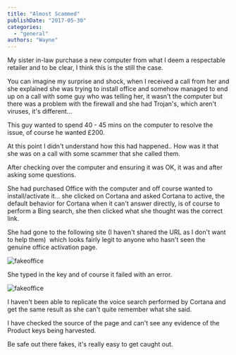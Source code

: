 ```yaml
---
title: "Almost Scammed"
publishDate: "2017-05-30"
categories: 
  - "general"
authors: "Wayne"
---
```


My sister in-law purchase a new computer from what I deem a respectable retailer and to be clear, I think this is the still the case.

You can imagine my surprise and shock, when I received a call from her and she explained she was trying to install office and somehow managed to end up on a call with some guy who was telling her, it wasn't the computer but there was a problem with the firewall and she had Trojan's, which aren't viruses, it's different...

This guy wanted to spend 40 - 45 mins on the computer to resolve the issue, of course he wanted £200.

At this point I didn't understand how this had happened.. How was it that she was on a call with some scammer that she called them.

After checking over the computer and ensuring it was OK, it was and after asking some questions.  

She had purchased Office with the computer and off course wanted to install/activate it... she clicked on Cortana and asked Cortana to active, the default behavior for Cortana when it can't answer directly, is of course to perform a Bing search, she then clicked what she thought was the correct link.

She had gone to the following site (I haven't shared the URL as I don't want to help them)  which looks fairly legit to anyone who hasn't seen the genuine office activation page.

![fakeoffice](/images/fakeoffice.png)

She typed in the key and of course it failed with an error.

![fakeoffice](/images/fakeoffice2.png)

I haven't been able to replicate the voice search performed by Cortana and get the same result as she can't quite remember what she said.

I have checked the source of the page and can't see any evidence of the Product keys being harvested.

Be safe out there fakes, it's really easy to get caught out.
